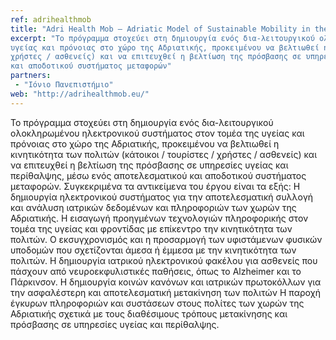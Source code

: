 ```yaml
---
ref: adrihealthmob
title: "Adri Health Mob – Adriatic Model of Sustainable Mobility in the health & Care Sector"
excerpt: "Το πρόγραμμα στοχεύει στη δημιουργία ενός δια-λειτουργικού ολοκληρωμένου ηλεκτρονικού συστήματος στον τομέα της 
υγείας και πρόνοιας στο χώρο της Αδριατικής, προκειμένου να βελτιωθεί η κινητικότητα των πολιτών (κάτοικοι / τουρίστες / 
χρήστες / ασθενείς) και να επιτευχθεί η βελτίωση της πρόσβασης σε υπηρεσίες υγείας και περίθαλψης, μέσω ενός αποτελεσματικού 
και αποδοτικού συστήματος μεταφορών"
partners:
 - "Ιόνιο Πανεπιστήμιο"
web: "http://adrihealthmob.eu/"
---
```


Το πρόγραμμα στοχεύει στη δημιουργία ενός δια-λειτουργικού ολοκληρωμένου ηλεκτρονικού συστήματος στον τομέα της υγείας και 
πρόνοιας στο χώρο της Αδριατικής, προκειμένου να βελτιωθεί η κινητικότητα των πολιτών (κάτοικοι / τουρίστες / χρήστες / ασθενείς)
και να επιτευχθεί η βελτίωση της πρόσβασης σε υπηρεσίες υγείας και περίθαλψης, μέσω ενός αποτελεσματικού και αποδοτικού συστήματος
μεταφορών. Συγκεκριμένα τα αντικείμενα του έργου είναι τα εξής: Η δημιουργία ηλεκτρονικού συστήματος για την αποτελεσματική
συλλογή και ανάλυση ιατρικών δεδομένων και πληροφοριών των χωρών της Αδριατικής. Η εισαγωγή προηγμένων τεχνολογιών πληροφορικής
στον τομέα της υγείας και φροντίδας με επίκεντρο την κινητικότητα των πολιτών. Ο εκσυγχρονισμός και η προσαρμογή των υφιστάμενων
φυσικών υποδομών που σχετίζονται άμεσα ή έμμεσα με την κινητικότητα των πολιτών. Η δημιουργία ιατρικού ηλεκτρονικού φακέλου για 
ασθενείς που πάσχουν από νευροεκφυλιστικές παθήσεις, όπως το Alzheimer και το Πάρκινσον. Η δημιουργία κοινών κανόνων και ιατρικών
πρωτοκόλλων για την ασφαλέστερη και αποτελεσματική μετακίνηση των πολιτών Η παροχή έγκυρων πληροφοριών και συστάσεων στους
πολίτες των χωρών της Αδριατικής σχετικά με τους διαθέσιμους τρόπους μετακίνησης και πρόσβασης σε υπηρεσίες υγείας και περίθαλψης.
